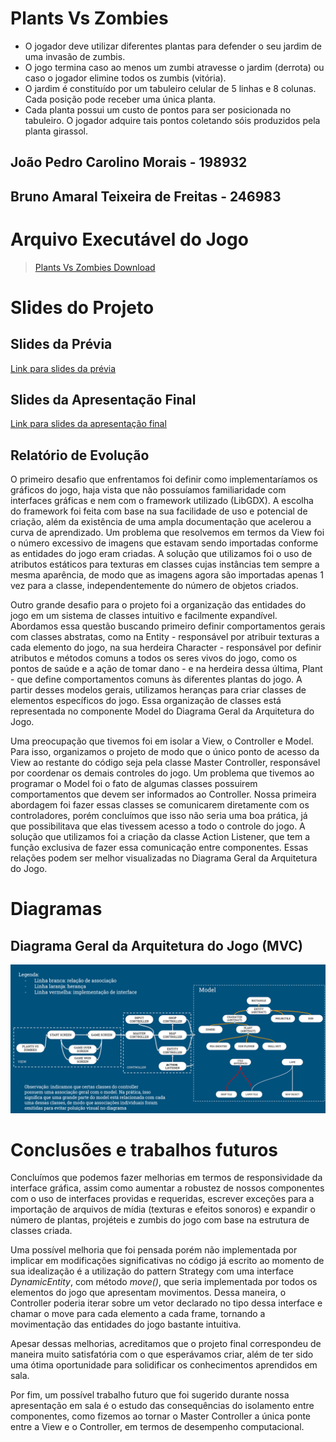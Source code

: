 # Plants Vs Zombies

- O jogador deve utilizar diferentes plantas para defender o seu jardim de uma invasão de zumbis. 
- O jogo termina caso ao menos um zumbi atravesse o jardim (derrota) ou caso o jogador elimine todos os zumbis (vitória). 
- O jardim é constituído por um tabuleiro celular de 5 linhas e 8 colunas. Cada posição pode receber uma única planta.
- Cada planta possui um custo de pontos para ser posicionada no tabuleiro. O jogador adquire tais pontos coletando sóis produzidos pela planta girassol.

## João Pedro Carolino Morais - 198932

## Bruno Amaral Teixeira de Freitas - 246983

# Arquivo Executável do Jogo

> [Plants Vs Zombies Download](https://github.com/MC322EquipeBrunoJoao/TrabalhoFinalUhul/blob/main/src/pvz.jar)

# Slides do Projeto

## Slides da Prévia
[Link para slides da prévia](assets/slidesPrevia.pptx)
## Slides da Apresentação Final
[Link para slides da apresentação final](assets/slidesFinal(2).pptx)
## Relatório de Evolução

O primeiro desafio que enfrentamos foi definir como implementaríamos os gráficos do jogo, haja vista que não possuíamos familiaridade com interfaces gráficas e nem com o framework utilizado (LibGDX). A escolha do framework foi feita com base na sua facilidade de uso e potencial de criação, além da existência de uma ampla documentação que acelerou a curva de aprendizado. Um problema que resolvemos em termos da View foi o número excessivo de imagens que estavam sendo importadas conforme as entidades do jogo eram criadas. A solução que utilizamos foi o uso de atributos estáticos para texturas em classes cujas instâncias tem sempre a mesma aparência, de modo que as imagens agora são importadas apenas 1 vez para a classe, independentemente do número de objetos criados.

Outro grande desafio para o projeto foi a organização das entidades do jogo em um sistema de classes intuitivo e facilmente expandível. Abordamos essa questão buscando primeiro definir comportamentos gerais com classes abstratas, como na Entity - responsável por atribuir texturas a cada elemento do jogo, na sua herdeira Character - responsável por definir atributos e métodos comuns a todos os seres vivos do jogo, como os pontos de saúde e a ação de tomar dano - e na herdeira dessa última, Plant - que define comportamentos comuns às diferentes plantas do jogo. A partir desses modelos gerais, utilizamos heranças para criar classes de elementos específicos do jogo. Essa organização de classes está representada no componente Model do Diagrama Geral da Arquitetura do Jogo. 

Uma preocupação que tivemos foi em isolar a View, o Controller e Model. Para isso, organizamos o projeto de modo que o único ponto de acesso da View ao restante do código seja pela classe Master Controller, responsável por coordenar os demais controles do jogo. Um problema que tivemos ao programar o Model foi o fato de algumas classes possuirem comportamentos que devem ser informados ao Controller. Nossa primeira abordagem foi fazer essas classes se comunicarem diretamente com os controladores, porém concluímos que isso não seria uma boa prática, já que possibilitava que elas tivessem acesso a todo o controle do jogo. A solução que utilizamos foi a criação da classe Action Listener, que tem a função exclusiva de fazer essa comunicação entre componentes. Essas relações podem ser melhor visualizadas no Diagrama Geral da Arquitetura do Jogo.
# Diagramas

## Diagrama Geral da Arquitetura do Jogo (MVC)
![diagrama geral](assets/diagramaGeral.png)

# Conclusões e trabalhos futuros

Concluímos que podemos fazer melhorias em termos de responsividade da interface gráfica, assim como aumentar a robustez de nossos componentes com o uso de interfaces providas e requeridas, escrever exceções para a importação de arquivos de mídia (texturas e efeitos sonoros) e expandir o número de plantas, projéteis e zumbis do jogo com base na estrutura de classes criada.

Uma possível melhoria que foi pensada porém não implementada por implicar em modificações significativas no código já escrito ao momento de sua idealização é a utilização do pattern Strategy com uma interface *DynamicEntity*, com método *move()*, que seria implementada por todos os elementos do jogo que apresentam movimentos. Dessa maneira, o Controller poderia iterar sobre um vetor declarado no tipo dessa interface e chamar o move para cada elemento a cada frame, tornando a movimentação das entidades do jogo bastante intuitiva.

Apesar dessas melhorias, acreditamos que o projeto final correspondeu de maneira muito satisfatória com o que esperávamos criar, além de ter sido uma ótima oportunidade para solidificar os conhecimentos aprendidos em sala.

Por fim, um possível trabalho futuro que foi sugerido durante nossa apresentação em sala é o estudo das consequências do isolamento entre componentes, como fizemos ao tornar o Master Controller a única ponte entre a View e o Controller, em termos de desempenho computacional.
